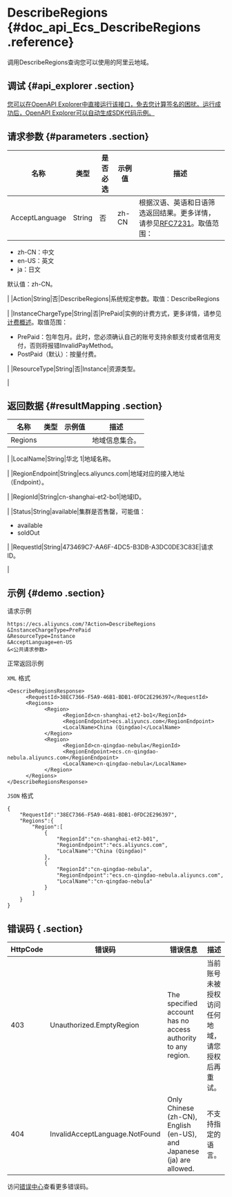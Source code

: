 # DescribeRegions {#doc_api_Ecs_DescribeRegions .reference}

调用DescribeRegions查询您可以使用的阿里云地域。

## 调试 {#api_explorer .section}

[您可以在OpenAPI Explorer中直接运行该接口，免去您计算签名的困扰。运行成功后，OpenAPI Explorer可以自动生成SDK代码示例。](https://api.aliyun.com/#product=Ecs&api=DescribeRegions&type=RPC&version=2014-05-26)

## 请求参数 {#parameters .section}

|名称|类型|是否必选|示例值|描述|
|--|--|----|---|--|
|AcceptLanguage|String|否|zh-CN|根据汉语、英语和日语筛选返回结果。更多详情，请参见[RFC7231](https://tools.ietf.org/html/rfc7231)。取值范围：

 -   zh-CN：中文
-   en-US：英文
-   ja：日文

 默认值：zh-CN。

 |
|Action|String|否|DescribeRegions|系统规定参数。取值：DescribeRegions

 |
|InstanceChargeType|String|否|PrePaid|实例的计费方式，更多详情，请参见[计费概述](~~25398~~)。取值范围：

 -   PrePaid：包年包月。此时，您必须确认自己的账号支持余额支付或者信用支付，否则将报错InvalidPayMethod。
-   PostPaid（默认）：按量付费。

 |
|ResourceType|String|否|Instance|资源类型。

 |

## 返回数据 {#resultMapping .section}

|名称|类型|示例值|描述|
|--|--|---|--|
|Regions| | |地域信息集合。

 |
|LocalName|String|华北 1|地域名称。

 |
|RegionEndpoint|String|ecs.aliyuncs.com|地域对应的接入地址（Endpoint）。

 |
|RegionId|String|cn-shanghai-et2-bo1|地域ID。

 |
|Status|String|available|集群是否售罄，可能值：

 -   available
-   soldOut

 |
|RequestId|String|473469C7-AA6F-4DC5-B3DB-A3DC0DE3C83E|请求ID。

 |

## 示例 {#demo .section}

请求示例

``` {#request_demo}
https://ecs.aliyuncs.com/?Action=DescribeRegions
&InstanceChargeType=PrePaid
&ResourceType=Instance
&AcceptLanguage=en-US
&<公共请求参数>
```

正常返回示例

`XML` 格式

``` {#xml_return_success_demo}
<DescribeRegionsResponse>
      <RequestId>38EC7366-F5A9-46B1-BDB1-0FDC2E296397</RequestId>
      <Regions>
            <Region>
                  <RegionId>cn-shanghai-et2-bo1</RegionId>
                  <RegionEndpoint>ecs.aliyuncs.com</RegionEndpoint>
                  <LocalName>China (Qingdao)</LocalName>
            </Region>
            <Region>
                  <RegionId>cn-qingdao-nebula</RegionId>
                  <RegionEndpoint>ecs.cn-qingdao-nebula.aliyuncs.com</RegionEndpoint>
                  <LocalName>cn-qingdao-nebula</LocalName>
            </Region>
      </Regions>
</DescribeRegionsResponse>
```

`JSON` 格式

``` {#json_return_success_demo}
{
	"RequestId":"38EC7366-F5A9-46B1-BDB1-0FDC2E296397",
	"Regions":{
		"Region":[
			{
				"RegionId":"cn-shanghai-et2-b01",
				"RegionEndpoint":"ecs.aliyuncs.com",
				"LocalName":"China (Qingdao)"
			},
			{
				"RegionId":"cn-qingdao-nebula",
				"RegionEndpoint":"ecs.cn-qingdao-nebula.aliyuncs.com",
				"LocalName":"cn-qingdao-nebula"
			}
		]
	}
}
```

## 错误码 { .section}

|HttpCode|错误码|错误信息|描述|
|--------|---|----|--|
|403|Unauthorized.EmptyRegion|The specified account has no access authority to any region.|当前账号未被授权访问任何地域，请您授权后再重试。|
|404|InvalidAcceptLanguage.NotFound|Only Chinese \(zh-CN\), English \(en-US\), and Japanese \(ja\) are allowed.|不支持指定的语言。|

访问[错误中心](https://error-center.aliyun.com/status/product/Ecs)查看更多错误码。

